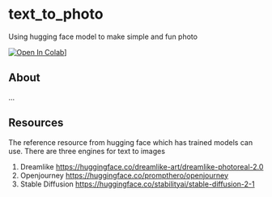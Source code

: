 # text_to_photo
Using hugging face model to make simple and fun photo 

[![Open In Colab](https://colab.research.google.com/assets/colab-badge.svg)](https://colab.research.google.com/drive/1y338hAgEg_-QNFC8puM-eJH4K0hXqvsG?usp=sharing)]


## About

...


## Resources
The reference resource from hugging face which has trained models can use.
There are three engines for text to images

1. Dreamlike
https://huggingface.co/dreamlike-art/dreamlike-photoreal-2.0
2. Openjourney
https://huggingface.co/prompthero/openjourney
3. Stable Diffusion 
https://huggingface.co/stabilityai/stable-diffusion-2-1





